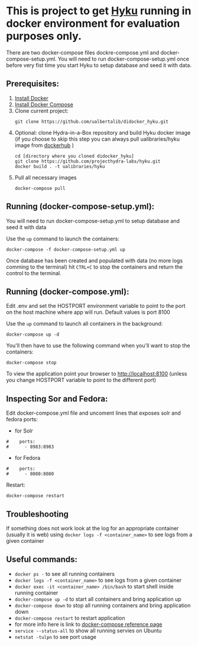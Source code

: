 # This is project to get [Hyku](https://github.com/projecthydra-labs/hyku.git) running in docker environment for evaluation purposes only.


There are two docker-compose files dockre-compose.yml and docker-compose-setup.yml.
You will need to run docker-compose-setup.yml once before very fist time you start Hyku to setup database and
seed it with data.

## Prerequisites:

  1. [Install Docker](https://docs.docker.com/engine/installation/)
  2. [Install Docker Compose](https://docs.docker.com/compose/install/)
  3. Clone current project:
     ```shell
     git clone https://github.com/ualbertalib/didocker_hyku.git
     ```
  4. Optional: clone Hydra-in-a-Box repository and build Hyku docker image
     (if you choose to skip this step you can always pull ualibraries/hyku
     image from [dockerhub](https://hub.docker.com/r/ualibraries/hyku) )
     ```shell
     cd [directory where you cloned didocker_hyku]
     git clone https://github.com/projecthydra-labs/hyku.git
     docker build . -t ualibraries/hyku
     ```
  5. Pull all necessary images
     ```shell
     docker-compose pull
     ```

## Running (docker-compose-setup.yml):

You will need to run docker-compose-setup.yml to setup database and seed it with data

Use the `up` command to launch the containers:

```shell
docker-compose -f docker-compose-setup.yml up
```

Once database has been created and populated with data (no more logs comming to the terminal)
hit `CTRL+C` to stop the containers and return the control to the terminal.


## Running (docker-compose.yml):

Edit .env and set the HOSTPORT environment variable to point to the port on the host machine where app will run.
Default values is port 8100


Use the `up` command to launch all containers in the background:

```shell
docker-compose up -d
```

You'll then have to use the following command when you'll want to stop the
containers:

```shell
docker-compose stop
```

To view the application point your browser to [http://localhost:8100](http://localhost:8100)
(unless you change HOSTPORT variable to point to the different port)


## Inspecting Sor and Fedora:

Edit docker-compose.yml file and uncoment lines that exposes solr and fedora ports:

- for Solr
```
#    ports:
#      - 8983:8983
```

- for Fedora
```
#    ports:
#      - 8080:8080
```


Restart:

```shell
docker-compose restart
```

## Troubleshooting

If something does not work look at the log for an appropriate container (usually it is web)
using `docker logs -f <container_name>` to see logs from a given container


## Useful commands:

 * `docker ps -`                                 to see all running containers
 * `docker logs -f <container_name>`             to see logs from a given container
 * `docker exec -it <container_name> /bin/bash`  to start shell inside running container
 * `docker-compose up -d`                        to start all containers and bring application up
 * `docker-compose down`                         to stop all running containers and bring application down
 * `docker-compose restart`                      to restart application
 *  for more info here is link to [docker-compose reference page](https://docs.docker.com/compose/reference/)
 * `service --status-all`                        to show all running servies on Ubuntu
 * `netstat -tulpn`                              to see port usage


